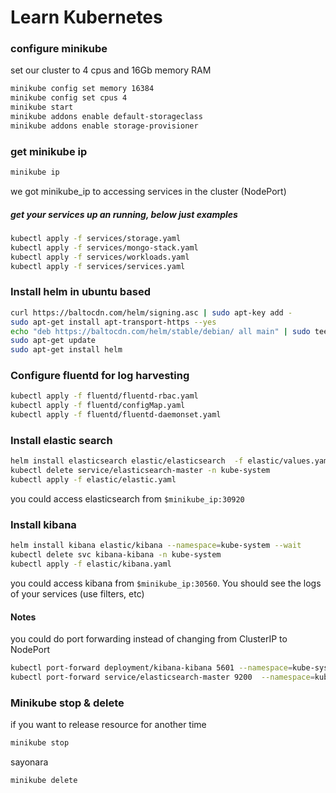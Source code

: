 # Learn Kubernetes

### configure minikube

set our cluster to 4 cpus and 16Gb memory RAM

```bash
minikube config set memory 16384
minikube config set cpus 4
minikube start
minikube addons enable default-storageclass 
minikube addons enable storage-provisioner
````

### get minikube ip

```bash
minikube ip
```
we got minikube_ip to accessing services in the cluster (NodePort)

##### get your services up an running, below just examples

```bash
kubectl apply -f services/storage.yaml
kubectl apply -f services/mongo-stack.yaml
kubectl apply -f services/workloads.yaml
kubectl apply -f services/services.yaml
```

### Install helm in ubuntu based

```bash
curl https://baltocdn.com/helm/signing.asc | sudo apt-key add -
sudo apt-get install apt-transport-https --yes
echo "deb https://baltocdn.com/helm/stable/debian/ all main" | sudo tee /etc/apt/sources.list.d/helm-stable-debian.list
sudo apt-get update
sudo apt-get install helm
````

### Configure fluentd for log harvesting

```bash
kubectl apply -f fluentd/fluentd-rbac.yaml
kubectl apply -f fluentd/configMap.yaml
kubectl apply -f fluentd/fluentd-daemonset.yaml
```

### Install elastic search

```bash
helm install elasticsearch elastic/elasticsearch  -f elastic/values.yaml --namespace=kube-system   --wait
kubectl delete service/elasticsearch-master -n kube-system
kubectl apply -f elastic/elastic.yaml
```
you could access elasticsearch from `$minikube_ip:30920`


### Install kibana

```bash
helm install kibana elastic/kibana --namespace=kube-system --wait
kubectl delete svc kibana-kibana -n kube-system
kubectl apply -f elastic/kibana.yaml
```
you could access kibana from `$minikube_ip:30560`. You should see the logs of your services (use filters, etc)

#### Notes

you could do port forwarding instead of changing from ClusterIP to NodePort

```bash
kubectl port-forward deployment/kibana-kibana 5601 --namespace=kube-system
kubectl port-forward service/elasticsearch-master 9200  --namespace=kube-system
```

### Minikube stop & delete

if you want to release resource for another time

```bash
minikube stop
```

sayonara
```bash
minikube delete
```